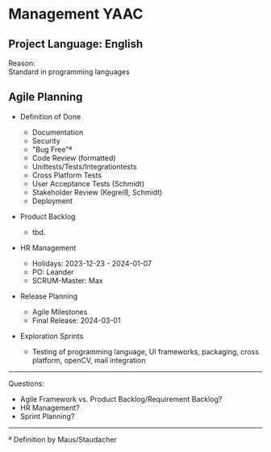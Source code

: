 # Management YAAC

## Project Language: English

Reason: \
Standard in programming languages

## Agile Planning

- Definition of Done
   - Documentation
   - Security
   - "Bug Free"ª
   - Code Review (formatted)
   - Unittests/Tests/Integrationtests
   - Cross Platform Tests
   - User Acceptance Tests (Schmidt)
   - Stakeholder Review (Kegreiß, Schmidt)
   - Deployment


- Product Backlog
   - tbd.

- HR Management
   - Holidays: 2023-12-23 - 2024-01-07
   - PO: Leander
   - SCRUM-Master: Max



- Release Planning
   - Agile Milestones
   - Final Release: 2024-03-01


- Exploration Sprints
   - Testing of programming language, UI frameworks, packaging, cross platform, openCV, mail integration


----------------

Questions: 
- Agile Framework vs. Product Backlog/Requirement Backlog?
- HR Management?
- Sprint Planning?


-----------------

ª Definition by Maus/Staudacher
